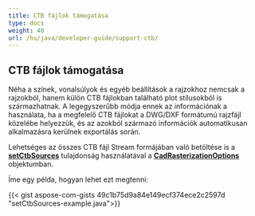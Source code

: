 ```yaml
---
title: CTB fájlok támogatása
type: docs
weight: 40
url: /hu/java/developer-guide/support-ctb/
---
```


## **CTB fájlok támogatása**

Néha a színek, vonalsúlyok és egyéb beállítások a rajzokhoz nemcsak a rajzokból, hanem külön CTB fájlokban található plot stílusokból is származhatnak. 
A legegyszerűbb módja ennek az információnak a használata, ha a megfelelő CTB fájlokat a DWG/DXF formátumú rajzfájl közelébe helyezzük, és az azokból származó információk automatikusan alkalmazásra kerülnek 
exportálás során.

Lehetséges az összes CTB fájl Stream formájában való betöltése is a 
[**setCtbSources**](https://reference.aspose.com/cad/java/com.aspose.cad.imageoptions/CadRasterizationOptions#setCtbSources-java.util.Map-) tulajdonság használatával a 
[**CadRasterizationOptions**](https://reference.aspose.com/cad/java/com.aspose.cad.imageoptions/CadRasterizationOptions) objektumban.

Íme egy példa, hogyan lehet ezt megtenni:

{{< gist aspose-com-gists 49c1b75d9a84e149ecf374ece2c2597d "setCtbSources-example.java">}}
